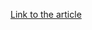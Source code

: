 [Link to the article](https://www.mandiant.com/resources/blog/suspected-iranian-actor-targeting-israeli-shipping)
